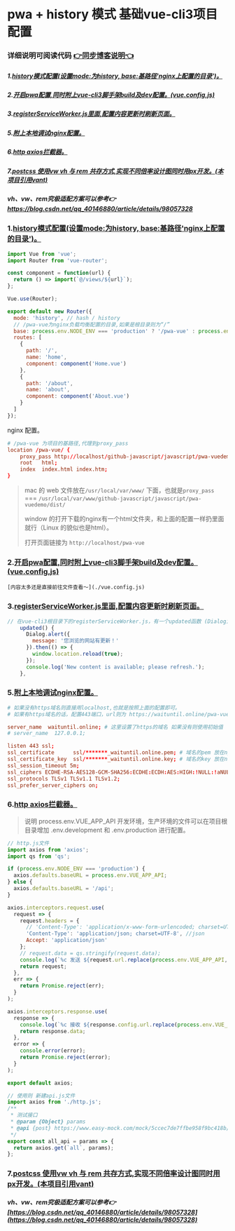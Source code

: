 <!--
 * @Author: yaodongyi
 * @Date: 2019-08-24 14:46:54
 * @Description: 基础vue-cli3项目配置
 -->

# pwa + history 模式 基础vue-cli3项目配置

### 详细说明可阅读代码 [👉同步博客说明👈](https://blog.csdn.net/qq_40146880/article/details/100078805)

##### 1.[history模式配置(设置mode:为history, base:基路径'nginx上配置的目录')。](./src/router.js)
##### 2.[开启pwa配置,同时附上vue-cli3脚手架build及dev配置。(vue.config,js)](./vue.config.js)
##### 3.[registerServiceWorker.js里面,配置内容更新时刷新页面。](./src/registerServiceWorker.js)
##### 5.[附上本地调试nginx配置。](./nginx.conf)

##### 6.[http axios拦截器。](./src/utils/http.js)
##### 7.[postcss 使用vw vh 与 rem 共存方式,实现不同倍率设计图同时用px开发。(本项目引用vant)](./postcss.config.js)
##### vh、vw、rem究极适配方案可以参考👉 https://blog.csdn.net/qq_40146880/article/details/98057328


### 1.[history模式配置(设置mode:为history, base:基路径'nginx上配置的目录')。](https://github.com/yaodongyi/javascript/blob/master/pwa-vuedemo/src/router.js)
```javascript
import Vue from 'vue';
import Router from 'vue-router';

const component = function(url) {
  return () => import(`@/views/${url}`);
};

Vue.use(Router);

export default new Router({
  mode: 'history', // hash / history
  // /pwa-vue为nginx负载均衡配置的目录,如果是根目录则为“/”
  base: process.env.NODE_ENV === 'production' ? '/pwa-vue' : process.env.BASE_URL, 
  routes: [
    {
      path: '/',
      name: 'home',
      component: component('Home.vue')
    },
    {
      path: '/about',
      name: 'about',
      component: component('About.vue')
    }
  ]
});
```
nginx 配置。
```conf
# /pwa-vue 为项目的基路径,代理到proxy_pass
location /pwa-vue/ {
    proxy_pass http://localhost/github-javascript/javascript/pwa-vuedemo/dist/; # 放在nginx上的目录
    root   html;
    index  index.html index.htm;
}
```
> mac 的 web 文件放在`/usr/local/var/www/` 下面，也就是`proxy_pass` === `/usr/local/var/www/github-javascript/javascript/pwa-vuedemo/dist/`    
> 
> window 的打开下载的nginx有一个html文件夹，和上面的配置一样扔里面就行（Linux 的貌似也是html）。    
> 
> 打开页面链接为 `http://localhost/pwa-vue`    


### 2.[开启pwa配置,同时附上vue-cli3脚手架build及dev配置。(vue.config,js)](https://github.com/yaodongyi/javascript/blob/master/pwa-vuedemo/vue.config.js)
```
[内容太多还是直接前往文件查看～](./vue.config.js)
```
### 3.[registerServiceWorker.js里面,配置内容更新时刷新页面。](https://github.com/yaodongyi/javascript/blob/master/pwa-vuedemo/src/registerServiceWorker.js)
```javascript
// 在vue-cli3根目录下的registerServiceWorker.js，有一个updated函数 (Dialog为vant的弹出框)
    updated() {
      Dialog.alert({
        message: '您浏览的网站有更新！'
      }).then(() => {
        window.location.reload(true);
      });
      console.log('New content is available; please refresh.');
    },
```
### 5.[附上本地调试nginx配置。](https://github.com/yaodongyi/javascript/blob/master/pwa-vuedemo/nginx.conf)
```conf
# 如果没有https域名则直接用localhost,也就是按照上面的配置即可。
# 如果有https域名的话，配置443端口，url则为 https://waituntil.online/pwa-vue

server_name  waituntil.online; # 这里设置了https的域名 如果没有则使用初始值
# server_name  127.0.0.1; 

listen 443 ssl;
ssl_certificate      ssl/*******_waituntil.online.pem; # 域名的pem 放在nginx下的ssl目录
ssl_certificate_key  ssl/*******_waituntil.online.key; # 域名的key 放在nginx下的ssl目录
ssl_session_timeout 5m;
ssl_ciphers ECDHE-RSA-AES128-GCM-SHA256:ECDHE:ECDH:AES:HIGH:!NULL:!aNULL:!MD5:!ADH:!RC4;
ssl_protocols TLSv1 TLSv1.1 TLSv1.2;
ssl_prefer_server_ciphers on;
```
### 6.[http axios拦截器。](https://github.com/yaodongyi/javascript/blob/master/pwa-vuedemo/src/utils/http.js)
> 说明 process.env.VUE_APP_API 开发环境，生产环境的文件可以在项目根目录增加 .env.development 和 .env.production 进行配置。
```javascript
// http.js文件
import axios from 'axios';
import qs from 'qs';

if (process.env.NODE_ENV === 'production') {
  axios.defaults.baseURL = process.env.VUE_APP_API;
} else {
  axios.defaults.baseURL = '/api';
}

axios.interceptors.request.use(
  request => {
    request.headers = {
      // 'Content-Type': 'application/x-www-form-urlencoded; charset=UTF-8',
      'Content-Type': 'application/json; charset=UTF-8', //json
      Accept: 'application/json'
    };
    // request.data = qs.stringify(request.data);
    console.log(`%c 发送 ${request.url.replace(process.env.VUE_APP_API, '')} `, 'background:#00CC6E;color:#ffffff', request);
    return request;
  },
  err => {
    return Promise.reject(err);
  }
);

axios.interceptors.response.use(
  response => {
    console.log(`%c 接收 ${response.config.url.replace(process.env.VUE_APP_API, '')} `, 'background:#1E1E1E;color:#bada55', response);
    return response.data;
  },
  error => {
    console.error(error);
    return Promise.reject(error);
  }
);

export default axios;
```
```javascript
// 使用则 新建api.js文件
import axios from './http.js';
/**
 * 测试接口
 * @param {Object} params
 * @api {post} https://www.easy-mock.com/mock/5ccec7de7ffbe958f9bc418b/all
 */
export const all_api = params => {
  return axios.get(`all`, params);
};
```
### 7.[postcss 使用vw vh 与 rem 共存方式,实现不同倍率设计图同时用px开发。(本项目引用vant)](https://github.com/yaodongyi/javascript/blob/master/pwa-vuedemo/postcss.config.js)
##### vh、vw、rem究极适配方案可以参考👉 [https://blog.csdn.net/qq_40146880/article/details/98057328](https://blog.csdn.net/qq_40146880/article/details/98057328)